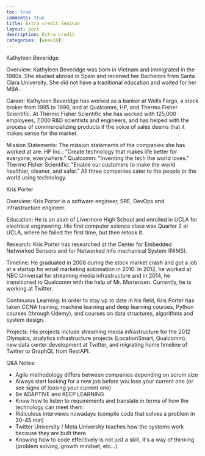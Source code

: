 ```yaml
---
toc: true
comments: true
title: Extra credit Seminar
layout: post
description: Extra credit
categories: [week16]
---
```

Kathyleen Beveridge

Overview:
Kathyleen Beveridge was born in Vietnam and immigrated in the 1980s. She studied abroad in Spain and received her Bachelors from Santa Clara University. She did not have a traditional education and waited for her MBA. 

Career:
Kathyleen Beveridge has worked as a banker at Wells Fargo, a stock broker from 1995 to 1996, and at Qualcomm, HP, and Thermo Fisher Scientific. At Thermo Fisher Scientific she has worked with 125,000 employees, 7,000 R&D scientists and engineers, and has helped with the process of commercializing products if the voice of sales deems that it makes sense for the market. 

Mission Statements:
The mission statements of the companies she has worked at are: 
HP Inc.: "Create technology that makes life better for everyone, everywhere." 
Qualcomm: "Inventing the tech the world loves." 
Thermo Fisher Scientific: "Enable our customers to make the world healthier, cleaner, and safer." 
All three companies cater to the people or the world using technology. 

Kris Porter

Overview:
Kris Porter is a software engineer, SRE, DevOps and infrastructure engineer. 

Education:
He is an alum of Livermore High School and enrolled in UCLA for electrical engineering. His first computer science class was Quarter 2 at UCLA, where he failed the first time, but then retook it. 

Research:
Kris Porter has researched at the Center for Embedded Networked Sensors and for Networked Info mechanical System (NIMS).

Timeline:
He graduated in 2008 during the stock market crash and got a job at a startup for email marketing automation in 2010. In 2012, he worked at NBC Universal for streaming media infrastructure and in 2014, he transitioned to Qualcomm with the help of Mr. Mortensen. Currently, he is working at Twitter. 

Continuous Learning:
In order to stay up to date in his field, Kris Porter has taken CCNA training, machine learning and deep learning courses, Python courses (through Udemy), and courses on data structures, algorithms and system design. 

Projects:
His projects include streaming media infrastructure for the 2012 Olympics, analytics infrastructure projects (LocationSmart, Qualcomm), new data center development at Twitter, and migrating home timeline of Twitter to GraphQL from RestAPI.

Q&A Notes:
- Agile methodology differs between companies depending on scrum size 
- Always start looking for a new job before you lose your current one (or see signs of loosing your current one) 
- Be ADAPTIVE and KEEP LEARNING 
- Know how to listen to requirements and translate in terms of how the technology can meet them 
- Ridiculous interviews nowadays (compile code that solves a problem in 30-45 min) 
- Twitter University / Meta University teaches how the systems work because they are built there 
- Knowing how to code effectively is not just a skill, it's a way of thinking (problem solving, growth mindset, etc...)